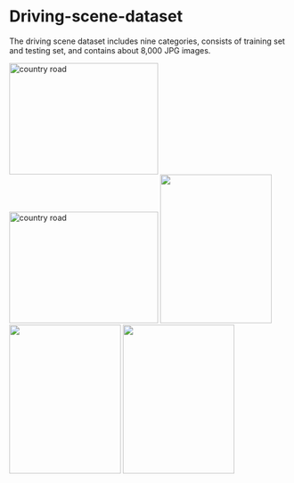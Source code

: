 # Driving-scene-dataset
The driving scene dataset includes nine categories, consists of training set and testing set, and contains about 8,000 JPG images.

<img src="https://github.com/Qiu1998/Driving-scene-dataset/blob/master/Examples/Village%20road.jpg" width="267" height="200" alt="country   road"/>
<img src="https://github.com/Qiu1998/Driving-scene-dataset/blob/master/Examples/parking%20lot.jpg" width="267" height="200" alt="country   road"/>

<img src="https://github.com/Qiu1998/Driving-scene-dataset/blob/master/Examples/Village%20road.jpg" height="267" width="200" >

<img src="https://github.com/Qiu1998/Driving-scene-dataset/blob/master/Examples/Village%20road.jpg" height="267" width="200">

<img src="https://github.com/Qiu1998/Driving-scene-dataset/blob/master/Examples/Village%20road.jpg" height="267" width="200" >

 </div>
